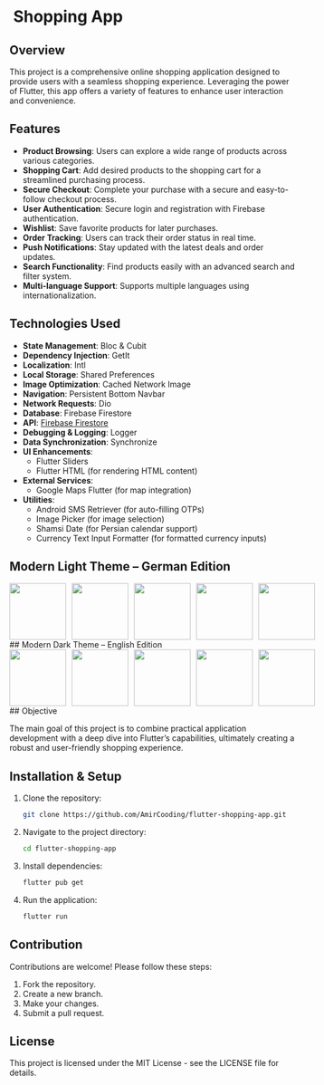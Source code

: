 #  Shopping App

## Overview

This project is a comprehensive online shopping application designed to provide users with a seamless shopping experience. Leveraging the power of Flutter, this app offers a variety of features to enhance user interaction and convenience.

## Features

- **Product Browsing**: Users can explore a wide range of products across various categories.
- **Shopping Cart**: Add desired products to the shopping cart for a streamlined purchasing process.
- **Secure Checkout**: Complete your purchase with a secure and easy-to-follow checkout process.
- **User Authentication**: Secure login and registration with Firebase authentication.
- **Wishlist**: Save favorite products for later purchases.
- **Order Tracking**: Users can track their order status in real time.
- **Push Notifications**: Stay updated with the latest deals and order updates.
- **Search Functionality**: Find products easily with an advanced search and filter system.
- **Multi-language Support**: Supports multiple languages using internationalization.

## Technologies Used

- **State Management**: Bloc & Cubit
- **Dependency Injection**: GetIt
- **Localization**: Intl
- **Local Storage**: Shared Preferences
- **Image Optimization**: Cached Network Image
- **Navigation**: Persistent Bottom Navbar
- **Network Requests**: Dio
- **Database**: Firebase Firestore
- **API**: [Firebase Firestore](https://fakestoreapi.com/)
- **Debugging & Logging**: Logger
- **Data Synchronization**: Synchronize
- **UI Enhancements**:
  - Flutter Sliders
  - Flutter HTML (for rendering HTML content)
- **External Services**:
  - Google Maps Flutter (for map integration)
- **Utilities**:
  - Android SMS Retriever (for auto-filling OTPs)
  - Image Picker (for image selection)
  - Shamsi Date (for Persian calendar support)
  - Currency Text Input Formatter (for formatted currency inputs)

## Modern Light Theme – German Edition
<div style="display: flex; gap: 10px;">
    <img src="gs://u-store-b9593.appspot.com/REDME/Simulator Screenshot - iPhone 15 - 2025-03-26 at 07.54.36.png" width="100">
    <img src="gs://u-store-b9593.appspot.com/REDME/Simulator Screenshot - iPhone 15 - 2025-03-26 at 07.55.53.png" width="100">
    <img src="gs://u-store-b9593.appspot.com/REDME/Simulator Screenshot - iPhone 15 - 2025-03-26 at 07.56.05.png" width="100">
    <img src="gs://u-store-b9593.appspot.com/REDME/Simulator Screenshot - iPhone 15 - 2025-03-26 at 07.56.18.png" width="100">
    <img src="gs://u-store-b9593.appspot.com/REDME/Simulator Screenshot - iPhone 15 - 2025-03-26 at 07.55.09.png" width="100">
</div>
## Modern Dark Theme – English Edition
<div style="display: flex; gap: 10px;">
    <img src="gs://u-store-b9593.appspot.com/REDME/Simulator Screenshot - iPhone 15 Pro - 2025-03-26 at 07.49.39.png" width="100">
    <img src="gs://u-store-b9593.appspot.com/REDME/Simulator Screenshot - iPhone 15 Pro - 2025-03-26 at 07.49.46.png" width="100">
    <img src="gs://u-store-b9593.appspot.com/REDME/Simulator Screenshot - iPhone 15 Pro - 2025-03-26 at 07.49.57.png" width="100">
    <img src="gs://u-store-b9593.appspot.com/REDME/Simulator Screenshot - iPhone 15 Pro - 2025-03-26 at 07.50.08.png" width="100">
    <img src="gs://u-store-b9593.appspot.com/REDME/Simulator Screenshot - iPhone 15 Pro - 2025-03-26 at 07.52.02.png" width="100">
</div>
## Objective

The main goal of this project is to combine practical application development with a deep dive into Flutter’s capabilities, ultimately creating a robust and user-friendly shopping experience.

## Installation & Setup

1. Clone the repository:
   ```sh
   git clone https://github.com/AmirCooding/flutter-shopping-app.git
   ```
2. Navigate to the project directory:
   ```sh
   cd flutter-shopping-app
   ```
3. Install dependencies:
   ```sh
   flutter pub get
   ```
4. Run the application:
   ```sh
   flutter run
   ```

## Contribution

Contributions are welcome! Please follow these steps:

1. Fork the repository.
2. Create a new branch.
3. Make your changes.
4. Submit a pull request.

## License

This project is licensed under the MIT License - see the LICENSE file for details.


